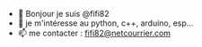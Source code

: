 - 👋 Bonjour je suis @fifi82
- 👀 je m'intéresse au python, c++, arduino, esp... 
- 📫 me contacter : fifi82@netcourrier.com

<!---
fifi82/fifi82 is a ✨ special ✨ repository because its `README.md` (this file) appears on your GitHub profile.
You can click the Preview link to take a look at your changes.
--->
